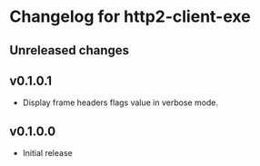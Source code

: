 # Changelog for http2-client-exe

## Unreleased changes

## v0.1.0.1

- Display frame headers flags value in verbose mode.

## v0.1.0.0

- Initial release
